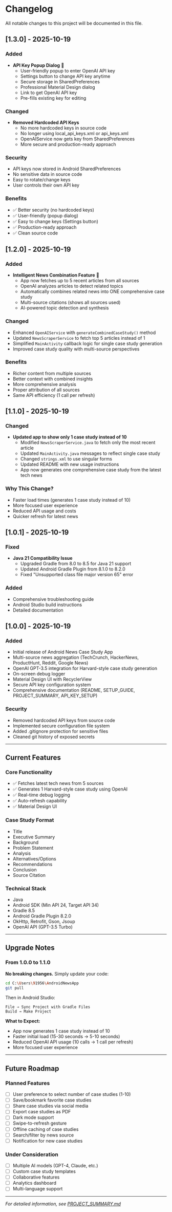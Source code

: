 # Changelog

All notable changes to this project will be documented in this file.

## [1.3.0] - 2025-10-19

### Added
- **API Key Popup Dialog** 🔐
  - User-friendly popup to enter OpenAI API key
  - Settings button to change API key anytime
  - Secure storage in SharedPreferences
  - Professional Material Design dialog
  - Link to get OpenAI API key
  - Pre-fills existing key for editing

### Changed
- **Removed Hardcoded API Keys** 
  - No more hardcoded keys in source code
  - No longer using local_api_keys.xml or api_keys.xml
  - OpenAIService now gets key from SharedPreferences
  - More secure and production-ready approach

### Security
- API keys now stored in Android SharedPreferences
- No sensitive data in source code
- Easy to rotate/change keys
- User controls their own API key

### Benefits
- ✅ Better security (no hardcoded keys)
- ✅ User-friendly (popup dialog)
- ✅ Easy to change keys (Settings button)
- ✅ Production-ready approach
- ✅ Clean source code

## [1.2.0] - 2025-10-19

### Added
- **Intelligent News Combination Feature** 🧠
  - App now fetches up to 5 recent articles from all sources
  - OpenAI analyzes articles to detect related topics
  - Automatically combines related news into ONE comprehensive case study
  - Multi-source citations (shows all sources used)
  - AI-powered topic detection and synthesis

### Changed
- Enhanced `OpenAIService` with `generateCombinedCaseStudy()` method
- Updated `NewsScraperService` to fetch top 5 articles instead of 1
- Simplified `MainActivity` callback logic for single case study generation
- Improved case study quality with multi-source perspectives

### Benefits
- Richer content from multiple sources
- Better context with combined insights
- More comprehensive analysis
- Proper attribution of all sources
- Same API efficiency (1 call per refresh)

## [1.1.0] - 2025-10-19

### Changed
- **Updated app to show only 1 case study instead of 10**
  - Modified `NewsScraperService.java` to fetch only the most recent article
  - Updated `MainActivity.java` messages to reflect single case study
  - Changed `strings.xml` to use singular forms
  - Updated README with new usage instructions
  - App now generates one comprehensive case study from the latest tech news

### Why This Change?
- Faster load times (generates 1 case study instead of 10)
- More focused user experience
- Reduced API usage and costs
- Quicker refresh for latest news

## [1.0.1] - 2025-10-19

### Fixed
- **Java 21 Compatibility Issue**
  - Upgraded Gradle from 8.0 to 8.5 for Java 21 support
  - Updated Android Gradle Plugin from 8.1.0 to 8.2.0
  - Fixed "Unsupported class file major version 65" error

### Added
- Comprehensive troubleshooting guide
- Android Studio build instructions
- Detailed documentation

## [1.0.0] - 2025-10-19

### Added
- Initial release of Android News Case Study App
- Multi-source news aggregation (TechCrunch, HackerNews, ProductHunt, Reddit, Google News)
- OpenAI GPT-3.5 integration for Harvard-style case study generation
- On-screen debug logger
- Material Design UI with RecyclerView
- Secure API key configuration system
- Comprehensive documentation (README, SETUP_GUIDE, PROJECT_SUMMARY, API_KEY_SETUP)

### Security
- Removed hardcoded API keys from source code
- Implemented secure configuration file system
- Added .gitignore protection for sensitive files
- Cleaned git history of exposed secrets

---

## Current Features

### Core Functionality
- ✅ Fetches latest tech news from 5 sources
- ✅ Generates 1 Harvard-style case study using OpenAI
- ✅ Real-time debug logging
- ✅ Auto-refresh capability
- ✅ Material Design UI

### Case Study Format
- Title
- Executive Summary
- Background
- Problem Statement
- Analysis
- Alternatives/Options
- Recommendations
- Conclusion
- Source Citation

### Technical Stack
- Java
- Android SDK (Min API 24, Target API 34)
- Gradle 8.5
- Android Gradle Plugin 8.2.0
- OkHttp, Retrofit, Gson, Jsoup
- OpenAI API (GPT-3.5 Turbo)

---

## Upgrade Notes

### From 1.0.0 to 1.1.0

**No breaking changes.** Simply update your code:

```bash
cd C:\Users\91956\AndroidNewsApp
git pull
```

Then in Android Studio:
```
File → Sync Project with Gradle Files
Build → Make Project
```

**What to Expect:**
- App now generates 1 case study instead of 10
- Faster initial load (15-30 seconds → 5-10 seconds)
- Reduced OpenAI API usage (10 calls → 1 call per refresh)
- More focused user experience

---

## Future Roadmap

### Planned Features
- [ ] User preference to select number of case studies (1-10)
- [ ] Save/bookmark favorite case studies
- [ ] Share case studies via social media
- [ ] Export case studies as PDF
- [ ] Dark mode support
- [ ] Swipe-to-refresh gesture
- [ ] Offline caching of case studies
- [ ] Search/filter by news source
- [ ] Notification for new case studies

### Under Consideration
- [ ] Multiple AI models (GPT-4, Claude, etc.)
- [ ] Custom case study templates
- [ ] Collaborative features
- [ ] Analytics dashboard
- [ ] Multi-language support

---

*For detailed information, see [PROJECT_SUMMARY.md](PROJECT_SUMMARY.md)*

